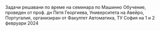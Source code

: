 Задачи решавани по време на семинара по Машинно Обучение, проведен от проф. дн Петя Георгиева, Университета на Авейро, Португалия,
организиран от Факултет Автоматика, ТУ София на 1 и 2 февруари 2024
